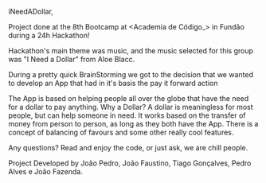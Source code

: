 iNeedADollar,

Project done at the 8th Bootcamp at <Academia de Código_> in Fundão during a 24h Hackathon!

Hackathon's main theme was music, and the music selected for this group was "I Need a Dollar" from Aloe Blacc.

During a pretty quick BrainStorming we got to the decision that we wanted to develop an App that had in it's basis the 
pay it forward action

The App is based on helping people all over the globe that have the need for a dollar to pay anything. Why a Dollar? A dollar
is meaningless for most people, but can help someone in need.
It works based on the transfer of money from person to person, as long as they both have the App.
There is a concept of balancing of favours and some other really cool features.

Any questions? Read and enjoy the code, or just ask, we are chill people.

Project Developed by João Pedro, João Faustino, Tiago Gonçalves, Pedro Alves e João Fazenda.
